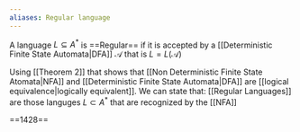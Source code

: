```yaml
---
aliases: Regular language
---
```

A language $L \subseteq A^*$ is ==Regular== if it is accepted by a [[Deterministic Finite State Automata|DFA]] $\mathcal{A}$ that is $L=L(\mathcal{A})$

Using [[Theorem 2]] that shows that [[Non Deterministic Finite State Atomata|NFA]] and [[Deterministic Finite State Automata|DFA]] are [[logical equivalence|logically equivalent]]. We can state that:  [[Regular Languages]] are those languges $L\subset A^*$ that are recognized by the [[NFA]]

==1428==
